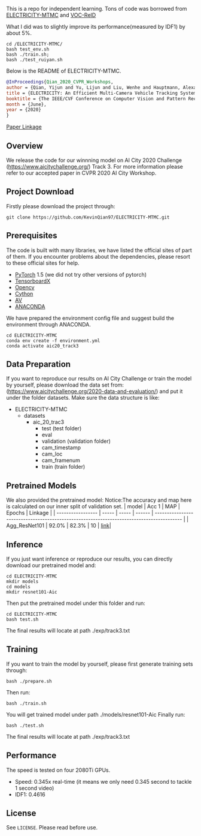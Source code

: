 This is a repo for independent learning. Tons of code was borrowed from [ELECTRICITY-MTMC](https://github.com/KevinQian97/ELECTRICITY-MTMC) and [VOC-ReID](https://github.com/Xiangyu-CAS/AICity2020-VOC-ReID)


What I did was to slightly improve its performance(measured by IDF1) by about 5%. <br>
```
cd /ELECTRICITY-MTMC/
bash test_env.sh
bash ./train.sh;
bash ./test_ruiyan.sh
```
Below is the README of ELECTRICITY-MTMC.
```bib
@InProceedings{Qian_2020_CVPR_Workshops,
author = {Qian, Yijun and Yu, Lijun and Liu, Wenhe and Hauptmann, Alexander G.},
title = {ELECTRICITY: An Efficient Multi-Camera Vehicle Tracking System for Intelligent City},
booktitle = {The IEEE/CVF Conference on Computer Vision and Pattern Recognition (CVPR) Workshops},
month = {June},
year = {2020}
}
```
[Paper Linkage](http://openaccess.thecvf.com/content_CVPRW_2020/papers/w35/Qian_ELECTRICITY_An_Efficient_Multi-Camera_Vehicle_Tracking_System_for_Intelligent_City_CVPRW_2020_paper.pdf)
## Overview
We release the code for our winnning model on AI City 2020 Challenge (https://www.aicitychallenge.org/) Track 3.
For more information please refer to our accepted paper in CVPR 2020 AI City Workshop.

## Project Download

Firstly please download the project through:
```
git clone https://github.com/KevinQian97/ELECTRICITY-MTMC.git
```

## Prerequisites
The code is built with many libraries, we have listed the official sites of part of them.
If you encounter problems about the dependencies, please resort to these official sites for help.
- [PyTorch](https://pytorch.org/) 1.5 (we did not try other versions of pytorch)
- [TensorboardX](https://github.com/lanpa/tensorboardX)
- [Opencv](https://opencv.org/)
- [Cython](https://cython.org/)
- [AV](https://github.com/PyAV-Org/PyAV)
- [ANACONDA](https://www.anaconda.com/)

We have prepared the environment config file and suggest build the environment through ANACONDA.
```
cd ELECTRICITY-MTMC
conda env create -f environment.yml 
conda activate aic20_track3
```

## Data Preparation
If you want to reproduce our results on AI City Challenge or train the model by yourself, please download the data set from: (https://www.aicitychallenge.org/2020-data-and-evaluation/)
and put it under the folder datasets.
Make sure the data structure is like:
* ELECTRICITY-MTMC
  * datasets
    * aic_20_trac3
      * test (test folder)
      * eval 
      * validation (validation folder)
      * cam_timestamp
      * cam_loc
      * cam_framenum
      * train (train folder) 


## Pretrained Models
We also provided the pretrained model:
Notice:The accuracy and map here is calculated on our inner split of validation set.
| model             | Acc 1 |  MAP  | Epochs | Linkage                                                                                   |
| ----------------- | ----- | ----- | ------ | ----------------------------------------------------------------------------------------- |
| Agg_ResNet101     | 92.0% | 82.3% |   10   | [link](https://drive.google.com/file/d/1Z6E0h2qh3QWnfcj3kmt5UPXUz9EdSN0-/view?usp=sharing)|
## Inference
If you just want inference or reproduce our results, you can directly download our pretrained model and:
```
cd ELECTRICITY-MTMC
mkdir models
cd models
mkdir resnet101-Aic
```
Then put the pretrained model under this folder and run:
```
cd ELECTRICITY-MTMC
bash test.sh
```
The final results will locate at path ./exp/track3.txt

## Training
If you want to train the model by yourself, please first generate training sets through:
```
bash ./prepare.sh
```
Then run:
```
bash ./train.sh
```
You will get trained model under path ./models/resnet101-Aic
Finally run:
```
bash ./test.sh
```
The final results will locate at path ./exp/track3.txt
## Performance

The speed is tested on four 2080Ti GPUs.

* Speed: 0.345x real-time (it means we only need 0.345 second to tackle 1 second video)
* IDF1: 0.4616

## License

See `LICENSE`. Please read before use.

